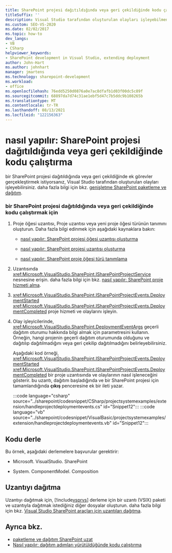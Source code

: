 ```yaml
---
title: SharePoint projesi dağıtıldığında veya geri çekildiğinde kodu çalıştır
titleSuffix: ''
description: Visual Studio tarafından oluşturulan olayları işleyebilmeniz için bir SharePoint projesi dağıtıldığında veya geri çekildiğinde kodun nasıl çalıştırılacağını öğrenin.
ms.custom: SEO-VS-2020
ms.date: 02/02/2017
ms.topic: how-to
dev_langs:
- VB
- CSharp
helpviewer_keywords:
- SharePoint development in Visual Studio, extending deployment
author: John-Hart
ms.author: johnhart
manager: jmartens
ms.technology: sharepoint-development
ms.workload:
- office
ms.openlocfilehash: 76edd5250d0876a0e7ac8dfafb1d03f00dc5c89f
ms.sourcegitcommit: 68897da7d74c31ae1ebf5d47c7b5ddc9b108265b
ms.translationtype: MT
ms.contentlocale: tr-TR
ms.lasthandoff: 08/13/2021
ms.locfileid: "122156363"
---
```

# <a name="how-to-run-code-when-a-sharepoint-project-is-deployed-or-retracted"></a>nasıl yapılır: SharePoint projesi dağıtıldığında veya geri çekildiğinde kodu çalıştırma
  bir SharePoint projesi dağıtıldığında veya geri çekildiğinde ek görevler gerçekleştirmek istiyorsanız, Visual Studio tarafından oluşturulan olayları işleyebilirsiniz. daha fazla bilgi için bkz. [genişletme SharePoint paketleme ve dağıtım](../sharepoint/extending-sharepoint-packaging-and-deployment.md).

### <a name="to-run-code-when-a-sharepoint-project-is-deployed-or-retracted"></a>bir SharePoint projesi dağıtıldığında veya geri çekildiğinde kodu çalıştırmak için

1. Proje öğesi uzantısı, Proje uzantısı veya yeni proje öğesi türünün tanımını oluşturun. Daha fazla bilgi edinmek için aşağıdaki kaynaklara bakın:

   - [nasıl yapılır: SharePoint projesi öğesi uzantısı oluşturma](../sharepoint/how-to-create-a-sharepoint-project-item-extension.md)

   - [nasıl yapılır: SharePoint projesi uzantısı oluşturma](../sharepoint/how-to-create-a-sharepoint-project-extension.md)

   - [nasıl yapılır: SharePoint proje öğesi türü tanımlama](../sharepoint/how-to-define-a-sharepoint-project-item-type.md)

2. Uzantısında <xref:Microsoft.VisualStudio.SharePoint.ISharePointProjectService> nesnesine erişin. daha fazla bilgi için bkz. [nasıl yapılır: SharePoint proje hizmeti alma](../sharepoint/how-to-retrieve-the-sharepoint-project-service.md).

3. <xref:Microsoft.VisualStudio.SharePoint.ISharePointProjectEvents.DeploymentStarted> <xref:Microsoft.VisualStudio.SharePoint.ISharePointProjectEvents.DeploymentCompleted> proje hizmeti ve olaylarını işleyin.

4. Olay işleyicilerinde, <xref:Microsoft.VisualStudio.SharePoint.DeploymentEventArgs> geçerli dağıtım oturumu hakkında bilgi almak için parametresini kullanın. Örneğin, hangi projenin geçerli dağıtım oturumunda olduğunu ve dağıtılıp dağıtılmadığını veya geri çekilip dağıtılmadığını belirleyebilirsiniz.

   Aşağıdaki kod örneği, <xref:Microsoft.VisualStudio.SharePoint.ISharePointProjectEvents.DeploymentStarted> <xref:Microsoft.VisualStudio.SharePoint.ISharePointProjectEvents.DeploymentCompleted> bir proje uzantısında ve olaylarının nasıl işleneceğini gösterir. bu uzantı, dağıtım başladığında ve bir SharePoint projesi için tamamlandığında **çıkış** penceresine ek bir ileti yazar.

   :::code language="csharp" source="../sharepoint/codesnippet/CSharp/projectsystemexamples/extension/handleprojectdeploymentevents.cs" id="Snippet12":::
   :::code language="vb" source="../sharepoint/codesnippet/VisualBasic/projectsystemexamples/extension/handleprojectdeploymentevents.vb" id="Snippet12":::

## <a name="compile-the-code"></a>Kodu derle
 Bu örnek, aşağıdaki derlemelere başvurular gerektirir:

- Microsoft. VisualStudio. SharePoint

- System. ComponentModel. Composition

## <a name="deploy-the-extension"></a>Uzantıyı dağıtma
 Uzantıyı dağıtmak için, [!include[vsprvs](../sharepoint/includes/vsprvs-md.md)] derleme için bir uzantı (VSIX) paketi ve uzantıyla dağıtmak istediğiniz diğer dosyalar oluşturun. daha fazla bilgi için bkz. [Visual Studio SharePoint araçları için uzantıları dağıtma](../sharepoint/deploying-extensions-for-the-sharepoint-tools-in-visual-studio.md).

## <a name="see-also"></a>Ayrıca bkz.
- [paketleme ve dağıtım SharePoint uzat](../sharepoint/extending-sharepoint-packaging-and-deployment.md)
- [Nasıl yapılır: dağıtım adımları yürütüldüğünde kodu çalıştırma](../sharepoint/how-to-run-code-when-deployment-steps-are-executed.md)
